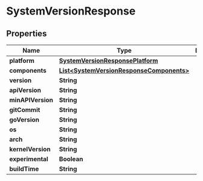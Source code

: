 
# SystemVersionResponse

## Properties
Name | Type | Description | Notes
------------ | ------------- | ------------- | -------------
**platform** | [**SystemVersionResponsePlatform**](SystemVersionResponsePlatform.md) |  |  [optional]
**components** | [**List&lt;SystemVersionResponseComponents&gt;**](SystemVersionResponseComponents.md) |  |  [optional]
**version** | **String** |  |  [optional]
**apiVersion** | **String** |  |  [optional]
**minAPIVersion** | **String** |  |  [optional]
**gitCommit** | **String** |  |  [optional]
**goVersion** | **String** |  |  [optional]
**os** | **String** |  |  [optional]
**arch** | **String** |  |  [optional]
**kernelVersion** | **String** |  |  [optional]
**experimental** | **Boolean** |  |  [optional]
**buildTime** | **String** |  |  [optional]



